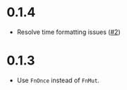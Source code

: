 # 0.1.4

- Resolve time formatting issues ([#2](https://github.com/gleich/task_log/issues/2))

# 0.1.3

- Use `FnOnce` instead of `FnMut`.
